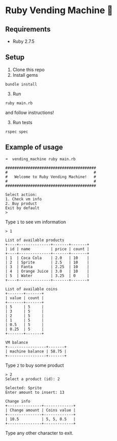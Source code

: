 # Ruby Vending Machine 🎰

## Requirements
* Ruby 2.7.5

## Setup

1. Clone this repo
2. Install gems
```
bundle install
```
3. Run
```
ruby main.rb
```
and follow instructions!

3. Run tests
```
rspec spec
```

## Example of usage

```
➜  vending_machine ruby main.rb

########################################
#                                      #
#   Welcome to Ruby Vending Machine!   #
#                                      #
########################################

Select action:
1. Check vm info
2. Buy product
Exit by default
> 
```

Type `1` to see vm information

```
> 1

List of available products
+----+--------------+-------+-------+
| id | name         | price | count |
+----+--------------+-------+-------+
| 1  | Coca Cola    | 2.0   | 10    |
| 2  | Sprite       | 2.5   | 10    |
| 3  | Fanta        | 2.25  | 10    |
| 4  | Orange Juice | 3.0   | 10    |
| 5  | Water        | 3.25  | 0     |
+----+--------------+-------+-------+

List of available coins
+-------+-------+
| value | count |
+-------+-------+
| 5     | 5     |
| 3     | 5     |
| 2     | 5     |
| 1     | 5     |
| 0.5   | 5     |
| 0.25  | 5     |
+-------+-------+

VM balance
+-----------------+-------+
| machine balance | 58.75 |
+-----------------+-------+
```

Type `2` to buy some product

```
> 2
Select a product (id): 2

Selected: Sprite
Enter amount to insert: 13

Change info
+---------------+-------------+
| Change amount | Coins value |
+---------------+-------------+
| 10.5          | 5, 5, 0.5   |
+---------------+-------------+
```

Type any other character to exit.
